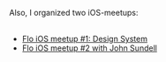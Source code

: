 Also, I organized two iOS-meetups:<br /><br />
- [Flo iOS meetup #1: Design System](https://www.facebook.com/events/space-eventspaceby/flo-talks-design-system/624347684683566/)  
- [Flo iOS meetup #2 with John Sundell](https://twitter.com/johnsundell/status/1232764016994459649)
